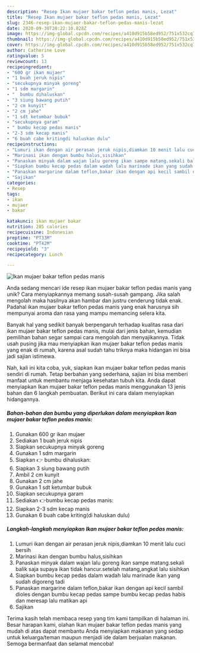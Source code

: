 ```yaml
---
description: "Resep Ikan mujaer bakar teflon pedas manis, Lezat"
title: "Resep Ikan mujaer bakar teflon pedas manis, Lezat"
slug: 2346-resep-ikan-mujaer-bakar-teflon-pedas-manis-lezat
date: 2020-09-30T20:22:10.828Z
image: https://img-global.cpcdn.com/recipes/a410d915b58ed952/751x532cq70/ikan-mujaer-bakar-teflon-pedas-manis-foto-resep-utama.jpg
thumbnail: https://img-global.cpcdn.com/recipes/a410d915b58ed952/751x532cq70/ikan-mujaer-bakar-teflon-pedas-manis-foto-resep-utama.jpg
cover: https://img-global.cpcdn.com/recipes/a410d915b58ed952/751x532cq70/ikan-mujaer-bakar-teflon-pedas-manis-foto-resep-utama.jpg
author: Catherine Love
ratingvalue: 5
reviewcount: 13
recipeingredient:
- "600 gr ikan mujaer"
- "1 buah jeruk nipis"
- "secukupnya minyak goreng"
- "1 sdm margarin"
- "  bumbu dihaluskan"
- "3 siung bawang putih"
- "2 cm kunyit"
- "2 cm jahe"
- "1 sdt ketumbar bubuk"
- "secukupnya garam"
- " bumbu kecap pedas manis"
- "2-3 sdm kecap manis"
- "6 buah cabe kritingdi haluskan dulu"
recipeinstructions:
- "Lumuri ikan dengan air perasan jeruk nipis,diamkan 10 menit lalu cuci bersih"
- "Marinasi ikan dengan bumbu halus,sisihkan"
- "Panaskan minyak dalam wajan lalu goreng ikan sampe matang.sekali balik saja supaya ikan tidak hancur.setelah matang,angkat lalu sisihkan"
- "Siapkan bumbu kecap pedas dalam wadah lalu marinade ikan yang sudah digoreng tadi"
- "Panaskan margarine dalam teflon,bakar ikan dengan api kecil sambil dioles dengan bumbu kecap pedas sampe bumbu kecap pedas habis dan meresap lalu matikan api"
- "Sajikan"
categories:
- Resep
tags:
- ikan
- mujaer
- bakar

katakunci: ikan mujaer bakar 
nutrition: 285 calories
recipecuisine: Indonesian
preptime: "PT33M"
cooktime: "PT42M"
recipeyield: "3"
recipecategory: Lunch

---
```



![Ikan mujaer bakar teflon pedas manis](https://img-global.cpcdn.com/recipes/a410d915b58ed952/751x532cq70/ikan-mujaer-bakar-teflon-pedas-manis-foto-resep-utama.jpg)

Anda sedang mencari ide resep ikan mujaer bakar teflon pedas manis yang unik? Cara menyiapkannya memang susah-susah gampang. Jika salah mengolah maka hasilnya akan hambar dan justru cenderung tidak enak. Padahal ikan mujaer bakar teflon pedas manis yang enak harusnya sih mempunyai aroma dan rasa yang mampu memancing selera kita.



Banyak hal yang sedikit banyak berpengaruh terhadap kualitas rasa dari ikan mujaer bakar teflon pedas manis, mulai dari jenis bahan, kemudian pemilihan bahan segar sampai cara mengolah dan menyajikannya. Tidak usah pusing jika mau menyiapkan ikan mujaer bakar teflon pedas manis yang enak di rumah, karena asal sudah tahu triknya maka hidangan ini bisa jadi sajian istimewa.


Nah, kali ini kita coba, yuk, siapkan ikan mujaer bakar teflon pedas manis sendiri di rumah. Tetap berbahan yang sederhana, sajian ini bisa memberi manfaat untuk membantu menjaga kesehatan tubuh kita. Anda dapat menyiapkan Ikan mujaer bakar teflon pedas manis menggunakan 13 jenis bahan dan 6 langkah pembuatan. Berikut ini cara dalam menyiapkan hidangannya.

<!--inarticleads1-->

##### Bahan-bahan dan bumbu yang diperlukan dalam menyiapkan Ikan mujaer bakar teflon pedas manis:

1. Gunakan 600 gr ikan mujaer
1. Sediakan 1 buah jeruk nipis
1. Siapkan secukupnya minyak goreng
1. Gunakan 1 sdm margarin
1. Siapkan  👉 bumbu dihaluskan:
1. Siapkan 3 siung bawang putih
1. Ambil 2 cm kunyit
1. Gunakan 2 cm jahe
1. Gunakan 1 sdt ketumbar bubuk
1. Siapkan secukupnya garam
1. Sediakan  👉bumbu kecap pedas manis:
1. Siapkan 2-3 sdm kecap manis
1. Gunakan 6 buah cabe kriting(di haluskan dulu)




<!--inarticleads2-->

##### Langkah-langkah menyiapkan Ikan mujaer bakar teflon pedas manis:

1. Lumuri ikan dengan air perasan jeruk nipis,diamkan 10 menit lalu cuci bersih
1. Marinasi ikan dengan bumbu halus,sisihkan
1. Panaskan minyak dalam wajan lalu goreng ikan sampe matang.sekali balik saja supaya ikan tidak hancur.setelah matang,angkat lalu sisihkan
1. Siapkan bumbu kecap pedas dalam wadah lalu marinade ikan yang sudah digoreng tadi
1. Panaskan margarine dalam teflon,bakar ikan dengan api kecil sambil dioles dengan bumbu kecap pedas sampe bumbu kecap pedas habis dan meresap lalu matikan api
1. Sajikan




Terima kasih telah membaca resep yang tim kami tampilkan di halaman ini. Besar harapan kami, olahan Ikan mujaer bakar teflon pedas manis yang mudah di atas dapat membantu Anda menyiapkan makanan yang sedap untuk keluarga/teman maupun menjadi ide dalam berjualan makanan. Semoga bermanfaat dan selamat mencoba!
